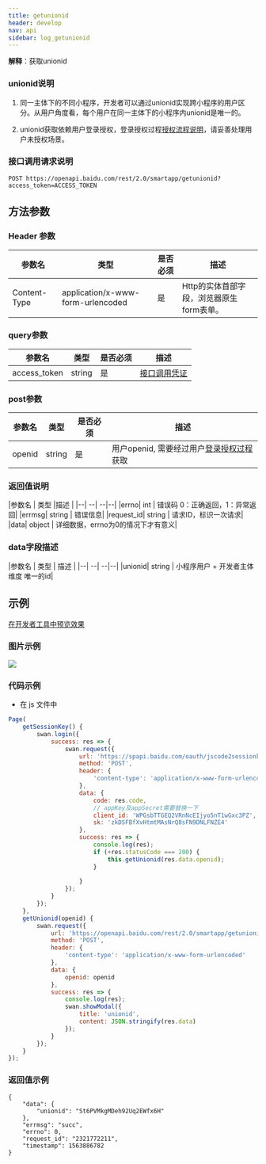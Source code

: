 ```yaml
---
title: getunionid
header: develop
nav: api
sidebar: log_getunionid
---
```


 
**解释**：获取unionid

### unionid说明
1. 同一主体下的不同小程序，开发者可以通过unionid实现跨小程序的用户区分。从用户角度看，每个用户在同一主体下的小程序内unionid是唯一的。

2. unionid获取依赖用户登录授权，登录授权过程[授权流程说明](https://smartprogram.baidu.com/docs/develop/api/open/log/)，请妥善处理用户未授权场景。

### 接口调用请求说明
```
POST https://openapi.baidu.com/rest/2.0/smartapp/getunionid?access_token=ACCESS_TOKEN
```
## 方法参数 

### Header 参数 

|参数名 | 类型 | 是否必须 | 描述 |
|--| --| --|--|
|Content-Type| application/x-www-form-urlencoded | 是 | Http的实体首部字段，浏览器原生form表单。|

### query参数 

|参数名 | 类型 | 是否必须 | 描述 |
|--| --| --|--|
|access_token| string | 是 | [接口调用凭证](https://smartprogram.baidu.com/docs/develop/serverapi/power_exp/)|


### post参数 

|参数名 | 类型 | 是否必须 | 描述 |
|--| --| --|--|
|openid| string | 是 | 用户openid, 需要经过用户[登录授权过程](https://smartprogram.baidu.com/docs/develop/api/open/log/)获取|


### 返回值说明 

|参数名 | 类型 |描述 |
|--| --| --|--|
|errno| int | 错误码 0：正确返回，1：异常返回|
|errmsg| string | 错误信息|
|request_id| string | 请求ID，标识一次请求|
|data| object | 详细数据，errno为0的情况下才有意义|


### data字段描述 

|参数名 | 类型 | 描述 |
|--| --| --|--|
|unionid| string | 小程序用户 + 开发者主体维度 唯一的id|

## 示例

<a href="swanide://fragment/17bbb40b4856d0a6c59955a3567fe5a51574405159785" title="在开发者工具中预览效果" target="_self">在开发者工具中预览效果</a>

###  图片示例 

<div class="m-doc-custom-examples">
    <div class="m-doc-custom-examples-correct">
        <img src="https://b.bdstatic.com/miniapp/images/getunionid.gif">
    </div>
    <div class="m-doc-custom-examples-correct">
        <img src=" ">
    </div>
    <div class="m-doc-custom-examples-correct">
        <img src=" ">
    </div>     
</div>

### 代码示例 


* 在 js 文件中 
```js
Page(
    getSessionKey() {
        swan.login({
            success: res => {
                swan.request({
                    url: 'https://spapi.baidu.com/oauth/jscode2sessionkey',
                    method: 'POST',
                    header: {
                        'content-type': 'application/x-www-form-urlencoded'
                    },
                    data: {
                        code: res.code,
                        // appKey及appSecret需要替换一下
                        client_id: 'WPGsbTTGEQ2VRnNcEIjyo5nT1wGxc3PZ',
                        sk: 'zkDSFBfXvHtmtMAsNrQ8sFN9DNLFNZE4'
                    },
                    success: res => {
                        console.log(res);
                        if (+res.statusCode === 200) {
                            this.getUnionid(res.data.openid);
                        }
                        
                    }
                });
            }
        });
    },
    getUnionid(openid) {
        swan.request({
            url: 'https://openapi.baidu.com/rest/2.0/smartapp/getunionid?access_token=24.54f893d4a6f0873c7cba04f371f4be92.2592000.1576984227.282335-11136662',
            method: 'POST',
            header: {
                'content-type': 'application/x-www-form-urlencoded'
            },
            data: {
                openid: openid
            },
            success: res => {
                console.log(res);
                swan.showModal({
                    title: 'unionid',
                    content: JSON.stringify(res.data)
                });
            }
        });
    }
});
```

### 返回值示例 
```
{ 
    "data": {
        "unionid": "St6PVMkgMDeh92Uq2EWfx6H"
    },
    "errmsg": "succ",
    "errno": 0,
    "request_id": "2321772211",
    "timestamp": 1563886782
}
```


